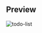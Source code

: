 ## Preview
![todo-list](https://github.com/user-attachments/assets/79b0872a-fa1b-4db1-a510-4c475586fc4f)
